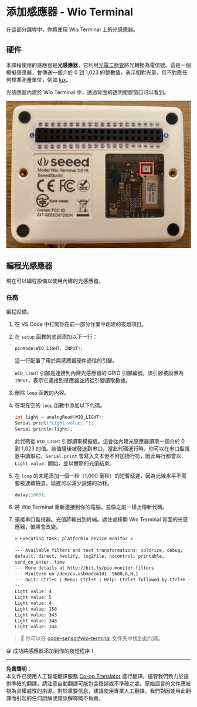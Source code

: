 <!--
CO_OP_TRANSLATOR_METADATA:
{
  "original_hash": "7f4ad0ef54f248b85b92187c94cf9dcb",
  "translation_date": "2025-08-26T15:08:11+00:00",
  "source_file": "1-getting-started/lessons/3-sensors-and-actuators/wio-terminal-sensor.md",
  "language_code": "hk"
}
-->
# 添加感應器 - Wio Terminal

在這部分課程中，你將使用 Wio Terminal 上的光感應器。

## 硬件

本課程使用的感應器是**光感應器**，它利用[光電二極管](https://wikipedia.org/wiki/Photodiode)將光轉換為電信號。這是一個模擬感應器，會傳送一個介於 0 到 1,023 的整數值，表示相對光量，但不對應任何標準測量單位，例如 [lux](https://wikipedia.org/wiki/Lux)。

光感應器內建於 Wio Terminal 中，透過背面的透明塑膠窗口可以看到。

![Wio Terminal 背面的光感應器](../../../../../translated_images/wio-light-sensor.b1f529f3c95f51654f2e2c1d2d4b55fe547d189f588c974f5c2462c728133840.hk.png)

## 編程光感應器

現在可以編程設備以使用內建的光感應器。

### 任務

編程設備。

1. 在 VS Code 中打開你在前一部分作業中創建的夜燈項目。

1. 在 `setup` 函數的底部添加以下一行：

    ```cpp
    pinMode(WIO_LIGHT, INPUT);
    ```

    這一行配置了用於與感應器硬件通信的引腳。

    `WIO_LIGHT` 引腳是連接到內建光感應器的 GPIO 引腳編號。該引腳被設置為 `INPUT`，表示它連接到感應器並將從引腳讀取數據。

1. 刪除 `loop` 函數的內容。

1. 在現在空的 `loop` 函數中添加以下代碼。

    ```cpp
    int light = analogRead(WIO_LIGHT);
    Serial.print("Light value: ");
    Serial.println(light);
    ```

    此代碼從 `WIO_LIGHT` 引腳讀取模擬值。這會從內建光感應器讀取一個介於 0 到 1,023 的值。該值隨後被發送到串口，當此代碼運行時，你可以在串口監視器中讀取它。`Serial.print` 會寫入文本但不附加換行符，因此每行都會以 `Light value:` 開始，並以實際的光值結束。

1. 在 `loop` 的末尾添加一個一秒（1,000 毫秒）的短暫延遲，因為光線水平不需要被連續檢查。延遲可以減少設備的功耗。

    ```cpp
    delay(1000);
    ```

1. 將 Wio Terminal 重新連接到你的電腦，並像之前一樣上傳新代碼。

1. 連接串口監視器。光值將輸出到終端。遮住或移開 Wio Terminal 背面的光感應器，值將會改變。

    ```output
    > Executing task: platformio device monitor <

    --- Available filters and text transformations: colorize, debug, default, direct, hexlify, log2file, nocontrol, printable, send_on_enter, time
    --- More details at http://bit.ly/pio-monitor-filters
    --- Miniterm on /dev/cu.usbmodem101  9600,8,N,1 ---
    --- Quit: Ctrl+C | Menu: Ctrl+T | Help: Ctrl+T followed by Ctrl+H ---
    Light value: 4
    Light value: 5
    Light value: 4
    Light value: 158
    Light value: 343
    Light value: 348
    Light value: 344
    ```

> 💁 你可以在 [code-sensor/wio-terminal](../../../../../1-getting-started/lessons/3-sensors-and-actuators/code-sensor/wio-terminal) 文件夾中找到此代碼。

😀 成功將感應器添加到你的夜燈程序！

---

**免責聲明**：  
本文件已使用人工智能翻譯服務 [Co-op Translator](https://github.com/Azure/co-op-translator) 進行翻譯。儘管我們致力於提供準確的翻譯，請注意自動翻譯可能包含錯誤或不準確之處。原始語言的文件應被視為具權威性的來源。對於重要信息，建議使用專業人工翻譯。我們對因使用此翻譯而引起的任何誤解或錯誤解釋概不負責。
